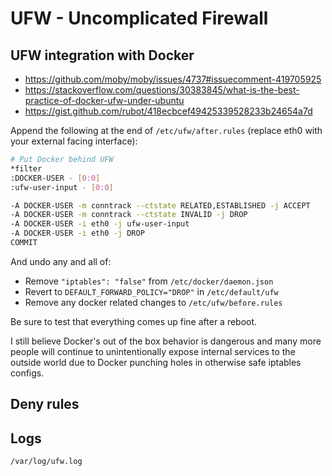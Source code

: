 # UFW - Uncomplicated Firewall

## UFW integration with Docker

* https://github.com/moby/moby/issues/4737#issuecomment-419705925
* https://stackoverflow.com/questions/30383845/what-is-the-best-practice-of-docker-ufw-under-ubuntu
* https://gist.github.com/rubot/418ecbcef49425339528233b24654a7d

Append the following at the end of `/etc/ufw/after.rules` (replace eth0 with your external facing interface):

```bash
# Put Docker behind UFW
*filter
:DOCKER-USER - [0:0]
:ufw-user-input - [0:0]

-A DOCKER-USER -m conntrack --ctstate RELATED,ESTABLISHED -j ACCEPT
-A DOCKER-USER -m conntrack --ctstate INVALID -j DROP
-A DOCKER-USER -i eth0 -j ufw-user-input
-A DOCKER-USER -i eth0 -j DROP
COMMIT
```

And undo any and all of:

* Remove `"iptables": "false"` from `/etc/docker/daemon.json`
* Revert to `DEFAULT_FORWARD_POLICY="DROP"` in `/etc/default/ufw`
* Remove any docker related changes to `/etc/ufw/before.rules`

Be sure to test that everything comes up fine after a reboot.

I still believe Docker's out of the box behavior is dangerous and many more people will continue to unintentionally expose internal services to the outside world due to Docker punching holes in otherwise safe iptables configs.

## Deny rules

## Logs

`/var/log/ufw.log`
